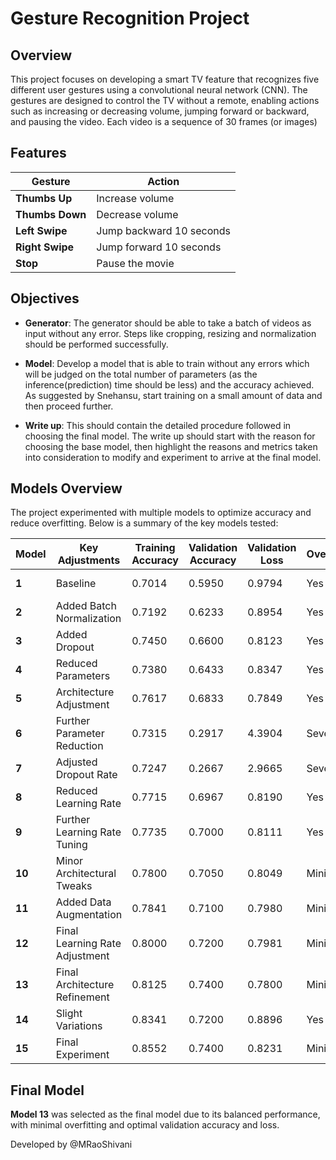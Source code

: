 # Gesture Recognition Project

## Overview

This project focuses on developing a smart TV feature that recognizes five different user gestures using a convolutional neural network (CNN). The gestures are designed to control the TV without a remote, enabling actions such as increasing or decreasing volume, jumping forward or backward, and pausing the video.
Each video is a sequence of 30 frames (or images)

## Features

| Gesture       | Action                          |
|---------------|---------------------------------|
| **Thumbs Up** | Increase volume                  |
| **Thumbs Down** | Decrease volume                  |
| **Left Swipe** | Jump backward 10 seconds         |
| **Right Swipe** | Jump forward 10 seconds          |
| **Stop**      | Pause the movie                  |

## Objectives

- **Generator**: The generator should be able to take a batch of videos as input without any error. Steps like cropping, resizing and normalization should be performed successfully.

- **Model**: Develop a model that is able to train without any errors which will be judged on the total number of parameters (as the inference(prediction) time should be less) and the accuracy achieved. As suggested by Snehansu, start training on a small amount of data and then proceed further.

- **Write up**: This should contain the detailed procedure followed in choosing the final model. The write up should start with the reason for choosing the base model, then highlight the reasons and metrics taken into consideration to modify and experiment to arrive at the final model.

## Models Overview

The project experimented with multiple models to optimize accuracy and reduce overfitting. Below is a summary of the key models tested:

| Model  | Key Adjustments                  | Training Accuracy | Validation Accuracy | Validation Loss | Overfitting | Decision                  |
|--------|----------------------------------|-------------------|---------------------|-----------------|-------------|---------------------------|
| **1**  | Baseline                         | 0.7014            | 0.5950              | 0.9794          | Yes         | Fine-tune architecture     |
| **2**  | Added Batch Normalization        | 0.7192            | 0.6233              | 0.8954          | Yes         | Explore regularization     |
| **3**  | Added Dropout                    | 0.7450            | 0.6600              | 0.8123          | Yes         | Reduce parameters          |
| **4**  | Reduced Parameters               | 0.7380            | 0.6433              | 0.8347          | Yes         | Architecture adjustments   |
| **5**  | Architecture Adjustment          | 0.7617            | 0.6833              | 0.7849          | Yes         | Continue refining          |
| **6**  | Further Parameter Reduction      | 0.7315            | 0.2917              | 4.3904          | Severe      | Overfitting prevention     |
| **7**  | Adjusted Dropout Rate            | 0.7247            | 0.2667              | 2.9665          | Severe      | Discarded                  |
| **8**  | Reduced Learning Rate            | 0.7715            | 0.6967              | 0.8190          | Yes         | Continue tuning            |
| **9**  | Further Learning Rate Tuning     | 0.7735            | 0.7000              | 0.8111          | Yes         | Continue refining          |
| **10** | Minor Architectural Tweaks       | 0.7800            | 0.7050              | 0.8049          | Minimal     | Refine further             |
| **11** | Added Data Augmentation          | 0.7841            | 0.7100              | 0.7980          | Minimal     | Retain augmentation        |
| **12** | Final Learning Rate Adjustment   | 0.8000            | 0.7200              | 0.7981          | Minimal     | Strong candidate           |
| **13** | Final Architecture Refinement    | 0.8125            | 0.7400              | 0.7800          | Minimal     | Chosen as final model      |
| **14** | Slight Variations                | 0.8341            | 0.7200              | 0.8896          | Yes         | Discarded                  |
| **15** | Final Experiment                 | 0.8552            | 0.7400              | 0.8231          | Minimal     | Model 13 preferred         |

## Final Model

**Model 13** was selected as the final model due to its balanced performance, with minimal overfitting and optimal validation accuracy and loss.

Developed by @MRaoShivani

